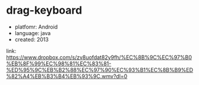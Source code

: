 # drag-keyboard

* platfomr: Android
* language: java
* created: 2013

link: https://www.dropbox.com/s/zv8uofdat82y9fh/%EC%8B%9C%EC%97%B0%EB%8F%99%EC%98%81%EC%83%81-%ED%95%9C%EB%B2%88%EC%97%90%EC%93%B1%EC%8B%B9%ED%82%A4%EB%B3%B4%EB%93%9C.wmv?dl=0
